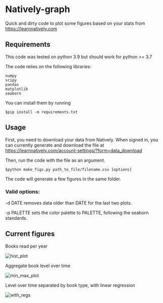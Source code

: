 # Natively-graph

Quick and dirty code to plot some figures based on your stats from https://learnnatively.com

## Requirements

This code was tested on python 3.9 but should work for python >= 3.7

The code relies on the following libraries:
```
numpy
scipy
pandas
matplotlib
seaborn
```

You can install them by running 
```
$pip install -m requirements.txt
```

## Usage

First, you need to download your data from Natively.
When signed in, you can currently generate and download the file at https://learnnatively.com/account-settings/?form=data_download

Then, run the code with the file as an argument.
```
$python make_figs.py path_to_file/filename.csv [options]
```
The code will generate a few figures in the same folder.

### Valid options:

-d DATE removes data older than DATE for the last two plots.

-p PALETTE sets the color palette to PALETTE, following the seaborn standards.

## Current figures

Books read per year

![hist_plot](https://github.com/Naphthacene/Natively-graph/assets/150095040/105417de-64ff-46b0-a4dd-39982e4b4844)

Aggregate book level over time

![min_max_plot](https://github.com/Naphthacene/Natively-graph/assets/150095040/5bee4888-4796-4f0c-bd29-ae73cdd68303)

Level over time separated by book type, with linear regression

![with_regs](https://github.com/Naphthacene/Natively-graph/assets/150095040/1d47a5f7-1763-4e24-891e-49e95a44765a)

